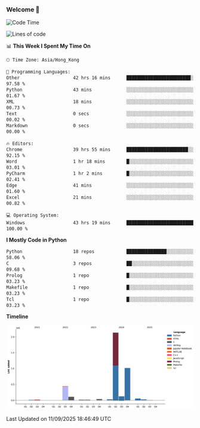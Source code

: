 ### Welcome 👋

<!--START_SECTION:waka-->
![Code Time](http://img.shields.io/badge/Code%20Time-2%2C597%20hrs%2035%20mins-blue)

![Lines of code](https://img.shields.io/badge/From%20Hello%20World%20I%27ve%20Written-4.0%20million%20lines%20of%20code-blue)

📊 **This Week I Spent My Time On** 

```text
🕑︎ Time Zone: Asia/Hong_Kong

💬 Programming Languages: 
Other                    42 hrs 16 mins      ████████████████████████░   97.58 % 
Python                   43 mins             ░░░░░░░░░░░░░░░░░░░░░░░░░   01.67 % 
XML                      18 mins             ░░░░░░░░░░░░░░░░░░░░░░░░░   00.73 % 
Text                     0 secs              ░░░░░░░░░░░░░░░░░░░░░░░░░   00.02 % 
Markdown                 0 secs              ░░░░░░░░░░░░░░░░░░░░░░░░░   00.00 % 

🔥 Editors: 
Chrome                   39 hrs 55 mins      ███████████████████████░░   92.15 % 
Word                     1 hr 18 mins        █░░░░░░░░░░░░░░░░░░░░░░░░   03.01 % 
PyCharm                  1 hr 2 mins         █░░░░░░░░░░░░░░░░░░░░░░░░   02.41 % 
Edge                     41 mins             ░░░░░░░░░░░░░░░░░░░░░░░░░   01.60 % 
Excel                    21 mins             ░░░░░░░░░░░░░░░░░░░░░░░░░   00.82 % 

💻 Operating System: 
Windows                  43 hrs 19 mins      █████████████████████████   100.00 % 
```

**I Mostly Code in Python** 

```text
Python                   18 repos            ███████████████░░░░░░░░░░   58.06 % 
C                        3 repos             ██░░░░░░░░░░░░░░░░░░░░░░░   09.68 % 
Prolog                   1 repo              █░░░░░░░░░░░░░░░░░░░░░░░░   03.23 % 
Makefile                 1 repo              █░░░░░░░░░░░░░░░░░░░░░░░░   03.23 % 
Tcl                      1 repo              █░░░░░░░░░░░░░░░░░░░░░░░░   03.23 % 
```



**Timeline**

![Lines of Code chart](https://raw.githubusercontent.com/xhj2501/xhj2501/main/assets/bar_graph.png)


 Last Updated on 11/09/2025 18:46:49 UTC
<!--END_SECTION:waka-->

